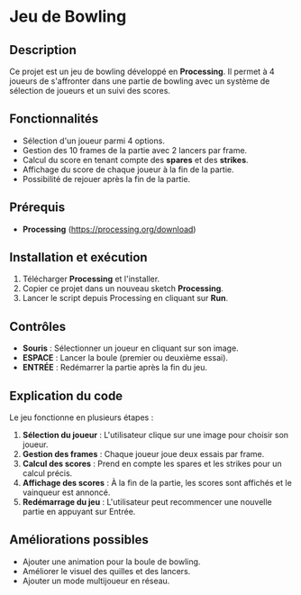# Jeu de Bowling

## Description
Ce projet est un jeu de bowling développé en **Processing**. Il permet à 4 joueurs de s'affronter dans une partie de bowling avec un système de sélection de joueurs et un suivi des scores.

## Fonctionnalités
- Sélection d'un joueur parmi 4 options.
- Gestion des 10 frames de la partie avec 2 lancers par frame.
- Calcul du score en tenant compte des **spares** et des **strikes**.
- Affichage du score de chaque joueur à la fin de la partie.
- Possibilité de rejouer après la fin de la partie.

## Prérequis
- **Processing** (https://processing.org/download)

## Installation et exécution
1. Télécharger **Processing** et l'installer.
2. Copier ce projet dans un nouveau sketch **Processing**.
3. Lancer le script depuis Processing en cliquant sur **Run**.

## Contrôles
- **Souris** : Sélectionner un joueur en cliquant sur son image.
- **ESPACE** : Lancer la boule (premier ou deuxième essai).
- **ENTRÉE** : Redémarrer la partie après la fin du jeu.

## Explication du code
Le jeu fonctionne en plusieurs étapes :
1. **Sélection du joueur** : L'utilisateur clique sur une image pour choisir son joueur.
2. **Gestion des frames** : Chaque joueur joue deux essais par frame.
3. **Calcul des scores** : Prend en compte les spares et les strikes pour un calcul précis.
4. **Affichage des scores** : À la fin de la partie, les scores sont affichés et le vainqueur est annoncé.
5. **Redémarrage du jeu** : L'utilisateur peut recommencer une nouvelle partie en appuyant sur Entrée.

## Améliorations possibles
- Ajouter une animation pour la boule de bowling.
- Améliorer le visuel des quilles et des lancers.
- Ajouter un mode multijoueur en réseau.

